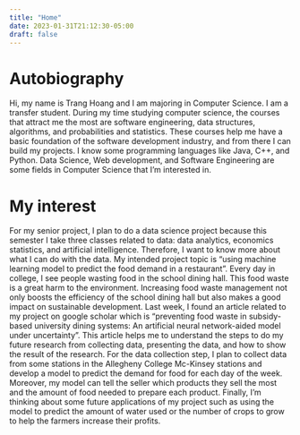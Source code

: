```yaml
---
title: "Home"
date: 2023-01-31T21:12:30-05:00
draft: false
---
```

# Autobiography

Hi, my name is Trang Hoang and I am majoring in Computer Science. I am a transfer student. During my time studying computer science, the courses that attract me the most are software engineering, data structures, algorithms, and probabilities and statistics. These courses help me have a basic foundation of the software development industry, and from there I can build my projects. I know some programming languages like Java, C++, and Python. Data Science, Web development, and Software Engineering are some fields in Computer Science that I’m interested in.

# My interest

For my senior project, I plan to do a data science project because this semester I take three classes related to data: data analytics, economics statistics, and artificial intelligence. Therefore, I want to know more about what I can do with the data. My intended project topic is “using machine learning model to predict the food demand in a restaurant”. Every day in college, I see people wasting food in the school dining hall. This food waste is a great harm to the environment. Increasing food waste management not only boosts the efficiency of the school dining hall but also makes a good impact on sustainable development. Last week, I found an article related to my project on google scholar which is  “preventing food waste in subsidy-based university dining systems: An artificial neural network-aided model under uncertainty”. This article helps me to understand the steps to do my future research from collecting data, presenting the data, and how to show the result of the research. For the data collection step, I plan to collect data from some stations in the Allegheny College Mc-Kinsey stations and develop a model to predict the demand for food for each day of the week. Moreover, my model can tell the seller which products they sell the most and the amount of food needed to prepare each product. Finally, I’m thinking about some future applications of my project such as using the model to predict the amount of water used or the number of crops to grow to help the farmers increase their profits.
